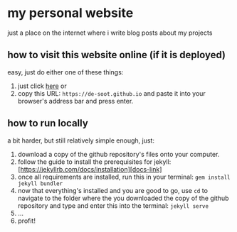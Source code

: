 # my personal website

just a place on the internet where i write blog posts about my projects

## how to visit this website online (if it is deployed)

easy, just do either one of these things:
1) just click [here][link] or
2) copy this URL: `https://de-soot.github.io` and paste it into your browser's address bar and press enter.

[link]: https://de-soot.github.io
[docs-link]: https://jekyllrb.com/docs/installation

## how to run locally

a bit harder, but still relatively simple enough, just:
1) download a copy of the github repository's files onto your computer.
1) follow the guide to install the prerequisites for jekyll: [https://jekyllrb.com/docs/installation][docs-link]
2) once all requirements are installed, run this in your terminal: `gem install jekyll bundler`
3) now that everything's installed and you are good to go, use `cd` to navigate to the folder where the you downloaded the copy of the github repository and type and enter this into the terminal: `jekyll serve`
4) ...
5) profit!
